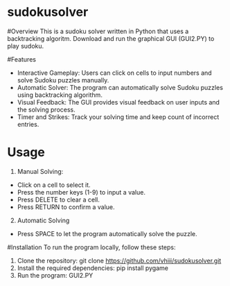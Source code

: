 # sudokusolver
#Overview
This is a sudoku solver written in Python that uses a backtracking algoritm. Download and run the graphical GUI (GUI2.PY) to play sudoku.

#Features
- Interactive Gameplay: Users can click on cells to input numbers and solve Sudoku puzzles manually.
- Automatic Solver: The program can automatically solve Sudoku puzzles using backtracking algorithm.
- Visual Feedback: The GUI provides visual feedback on user inputs and the solving process.
- Timer and Strikes: Track your solving time and keep count of incorrect entries. 

# Usage
1. Manual Solving:
  - Click on a cell to select it.
  - Press the number keys (1-9) to input a value.
  - Press DELETE to clear a cell.
  - Press RETURN to confirm a value.
2. Automatic Solving
  - Press SPACE to let the program automatically solve the puzzle.

#Installation
To run the program locally, follow these steps:
1. Clone the repository:
   git clone https://github.com/vhiii/sudokusolver.git
2. Install the required dependencies:
   pip install pygame
3. Run the program:
   GUI2.PY
